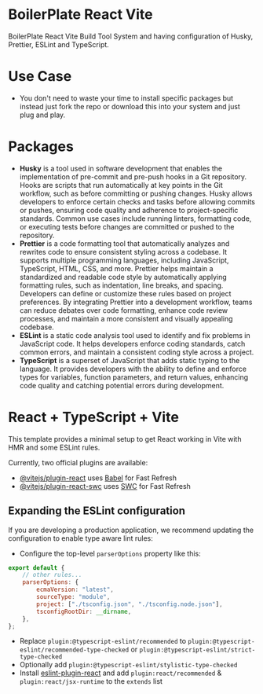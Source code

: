 # BoilerPlate React Vite

BoilerPlate React Vite Build Tool System and having configuration of Husky, Prettier, ESLint and TypeScript.

# Use Case

-   You don't need to waste your time to install specific packages but instead just fork the repo or download this into your system and just plug and play.

# Packages

-   **Husky** is a tool used in software development that enables the implementation of pre-commit and pre-push hooks in a Git repository. Hooks are scripts that run automatically at key points in the Git workflow, such as before committing or pushing changes. Husky allows developers to enforce certain checks and tasks before allowing commits or pushes, ensuring code quality and adherence to project-specific standards. Common use cases include running linters, formatting code, or executing tests before changes are committed or pushed to the repository.
-   **Prettier** is a code formatting tool that automatically analyzes and rewrites code to ensure consistent styling across a codebase. It supports multiple programming languages, including JavaScript, TypeScript, HTML, CSS, and more. Prettier helps maintain a standardized and readable code style by automatically applying formatting rules, such as indentation, line breaks, and spacing. Developers can define or customize these rules based on project preferences. By integrating Prettier into a development workflow, teams can reduce debates over code formatting, enhance code review processes, and maintain a more consistent and visually appealing codebase.
-   **ESLint** is a static code analysis tool used to identify and fix problems in JavaScript code. It helps developers enforce coding standards, catch common errors, and maintain a consistent coding style across a project.
-   **TypeScript** is a superset of JavaScript that adds static typing to the language. It provides developers with the ability to define and enforce types for variables, function parameters, and return values, enhancing code quality and catching potential errors during development.

# React + TypeScript + Vite

This template provides a minimal setup to get React working in Vite with HMR and some ESLint rules.

Currently, two official plugins are available:

-   [@vitejs/plugin-react](https://github.com/vitejs/vite-plugin-react/blob/main/packages/plugin-react/README.md) uses [Babel](https://babeljs.io/) for Fast Refresh
-   [@vitejs/plugin-react-swc](https://github.com/vitejs/vite-plugin-react-swc) uses [SWC](https://swc.rs/) for Fast Refresh

## Expanding the ESLint configuration

If you are developing a production application, we recommend updating the configuration to enable type aware lint rules:

-   Configure the top-level `parserOptions` property like this:

```js
export default {
    // other rules...
    parserOptions: {
        ecmaVersion: "latest",
        sourceType: "module",
        project: ["./tsconfig.json", "./tsconfig.node.json"],
        tsconfigRootDir: __dirname,
    },
};
```

-   Replace `plugin:@typescript-eslint/recommended` to `plugin:@typescript-eslint/recommended-type-checked` or `plugin:@typescript-eslint/strict-type-checked`
-   Optionally add `plugin:@typescript-eslint/stylistic-type-checked`
-   Install [eslint-plugin-react](https://github.com/jsx-eslint/eslint-plugin-react) and add `plugin:react/recommended` & `plugin:react/jsx-runtime` to the `extends` list
